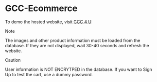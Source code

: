 # GCC-Ecommerce
To demo the hosted website, visit [GCC 4 U](https://gcc-ecommerce.onrender.com)
> [!NOTE]
> The images and other product information must be loaded from the database. If they are not displayed, wait 30-40 seconds and refresh the website.

> [!CAUTION]
> User information is NOT ENCRYTPED in the database. If you want to Sign Up to test the cart, use a dummy password.
